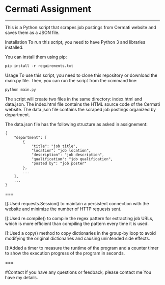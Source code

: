 # Cermati Assignment
---
This is a Python script that scrapes job postings from Cermati website and saves them as a JSON file.

Installation
To run this script, you need to have Python 3 and libraries installed:



You can install them using pip:

```Python
pip install -r requirements.txt
```
Usage
To use this script, you need to clone this repository or download the main.py file. Then, you can run the script from the command line:

```Python
python main.py
```
The script will create two files in the same directory: index.html and data.json. The index.html file contains the HTML source code of the Cermati website. The data.json file contains the scraped job postings organized by department.

The data.json file has the following structure as asked in assignement:
```pyhon
{
    "department": [
        {
            "title": "job title",
            "location": "job location",
            "description": "job description",
            "qualification": "job qualification",
            "posted by": "job poster"
        },
        ...
    ],
    ...
}
```

===

[]:Used requests.Session() to maintain a persistent connection with the website and minimize the number of HTTP requests sent.

[]:Used re.compile() to compile the regex pattern for extracting job URLs, which is more efficient than compiling the pattern every time it is used.

[]:Used a copy() method to copy dictionaries in the group-by loop to avoid modifying the original dictionaries and causing unintended side effects.

[]:Added a timer to measure the runtime of the program and a counter timer to show the execution progress of the program in seconds.

===

#Contact
If you have any questions or feedback, please contact me You have my details.